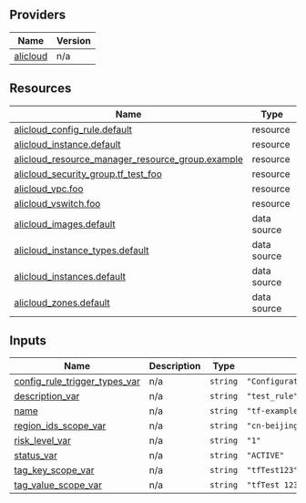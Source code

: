 <!-- BEGIN_TF_DOCS -->
## Providers

| Name | Version |
|------|---------|
| <a name="provider_alicloud"></a> [alicloud](#provider\_alicloud) | n/a |

## Resources

| Name | Type |
|------|------|
| [alicloud_config_rule.default](https://registry.terraform.io/providers/hashicorp/alicloud/latest/docs/resources/config_rule) | resource |
| [alicloud_instance.default](https://registry.terraform.io/providers/hashicorp/alicloud/latest/docs/resources/instance) | resource |
| [alicloud_resource_manager_resource_group.example](https://registry.terraform.io/providers/hashicorp/alicloud/latest/docs/resources/resource_manager_resource_group) | resource |
| [alicloud_security_group.tf_test_foo](https://registry.terraform.io/providers/hashicorp/alicloud/latest/docs/resources/security_group) | resource |
| [alicloud_vpc.foo](https://registry.terraform.io/providers/hashicorp/alicloud/latest/docs/resources/vpc) | resource |
| [alicloud_vswitch.foo](https://registry.terraform.io/providers/hashicorp/alicloud/latest/docs/resources/vswitch) | resource |
| [alicloud_images.default](https://registry.terraform.io/providers/hashicorp/alicloud/latest/docs/data-sources/images) | data source |
| [alicloud_instance_types.default](https://registry.terraform.io/providers/hashicorp/alicloud/latest/docs/data-sources/instance_types) | data source |
| [alicloud_instances.default](https://registry.terraform.io/providers/hashicorp/alicloud/latest/docs/data-sources/instances) | data source |
| [alicloud_zones.default](https://registry.terraform.io/providers/hashicorp/alicloud/latest/docs/data-sources/zones) | data source |

## Inputs

| Name | Description | Type | Default | Required |
|------|-------------|------|---------|:--------:|
| <a name="input_config_rule_trigger_types_var"></a> [config\_rule\_trigger\_types\_var](#input\_config\_rule\_trigger\_types\_var) | n/a | `string` | `"ConfigurationItemChangeNotification"` | no |
| <a name="input_description_var"></a> [description\_var](#input\_description\_var) | n/a | `string` | `"test_rule"` | no |
| <a name="input_name"></a> [name](#input\_name) | n/a | `string` | `"tf-exampleConfigRule7879870"` | no |
| <a name="input_region_ids_scope_var"></a> [region\_ids\_scope\_var](#input\_region\_ids\_scope\_var) | n/a | `string` | `"cn-beijing"` | no |
| <a name="input_risk_level_var"></a> [risk\_level\_var](#input\_risk\_level\_var) | n/a | `string` | `"1"` | no |
| <a name="input_status_var"></a> [status\_var](#input\_status\_var) | n/a | `string` | `"ACTIVE"` | no |
| <a name="input_tag_key_scope_var"></a> [tag\_key\_scope\_var](#input\_tag\_key\_scope\_var) | n/a | `string` | `"tfTest123"` | no |
| <a name="input_tag_value_scope_var"></a> [tag\_value\_scope\_var](#input\_tag\_value\_scope\_var) | n/a | `string` | `"tfTest 123 Update"` | no |
<!-- END_TF_DOCS -->    